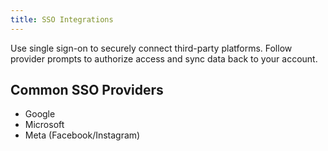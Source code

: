 ```yaml
---
title: SSO Integrations
---
```


Use single sign-on to securely connect third-party platforms. Follow provider prompts to authorize access and sync data back to your account.

## Common SSO Providers
- Google
- Microsoft
- Meta (Facebook/Instagram)


